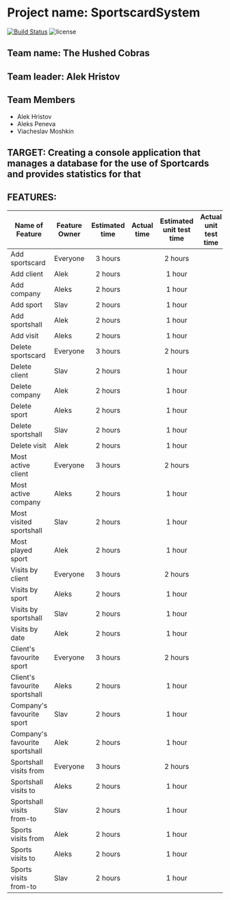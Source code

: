 # Project name: SportscardSystem

[![Build Status](https://travis-ci.org/the-hushed-cobras/SportscardSystem-Project.svg?branch=master)](https://travis-ci.org/the-hushed-cobras/SportscardSystem-Project)
![license](https://img.shields.io/github/license/the-hushed-cobras/SportscardSystem-Project.svg)

## Team name: The Hushed Cobras

## Team leader: Alek Hristov

## Team Members

* Alek Hristov
* Aleks Peneva  
* Viacheslav Moshkin

## TARGET: Creating a console application that manages a database for the use of Sportcards and provides statistics for that

## FEATURES: 

| Name of Feature               | Feature Owner | Estimated time | Actual time | Estimated unit test time | Actual unit test time |
| ----------------------------- | ------------- | :------------: | :---------: | :----------------------: | :-------------------: |
| Add sportscard                | Everyone      | 3 hours        |             | 2 hours                  |                       |
| Add client                    | Alek          | 2 hours        |             | 1 hour                   |                       |
| Add company                   | Aleks         | 2 hours        |             | 1 hour                   |                       |
| Add sport                     | Slav          | 2 hours        |             | 1 hour                   |                       |
| Add sportshall                | Alek          | 2 hours        |             | 1 hour                   |                       |
| Add visit                     | Aleks         | 2 hours        |             | 1 hour                   |                       |
| Delete sportscard             | Everyone      | 3 hours        |             | 2 hours                  |                       |
| Delete client                 | Slav          | 2 hours        |             | 1 hour                   |                       |
| Delete company                | Alek          | 2 hours        |             | 1 hour                   |                       |
| Delete sport                  | Aleks         | 2 hours        |             | 1 hour                   |                       |
| Delete sportshall             | Slav          | 2 hours        |             | 1 hour                   |                       |
| Delete visit                  | Alek          | 2 hours        |             | 1 hour                   |                       |
| Most active client            | Everyone      | 3 hours        |             | 2 hours                  |                       |
| Most active company           | Aleks         | 2 hours        |             | 1 hour                   |                       |
| Most visited sportshall       | Slav          | 2 hours        |             | 1 hour                   |                       |
| Most played sport             | Alek          | 2 hours        |             | 1 hour                   |                       |
| Visits by client              | Everyone      | 3 hours        |             | 2 hours                  |                       |
| Visits by sport               | Aleks         | 2 hours        |             | 1 hour                   |                       |
| Visits by sportshall          | Slav          | 2 hours        |             | 1 hour                   |                       |
| Visits by date                | Alek          | 2 hours        |             | 1 hour                   |                       |
| Client's favourite sport      | Everyone      | 3 hours        |             | 2 hours                  |                       |
| Client's favourite sportshall | Aleks         | 2 hours        |             | 1 hour                   |                       |
| Company's favourite sport     | Slav          | 2 hours        |             | 1 hour                   |                       |
| Company's favourite sportshall| Alek          | 2 hours        |             | 1 hour                   |                       |
| Sportshall visits from        | Everyone      | 3 hours        |             | 2 hours                  |                       |
| Sportshall visits to          | Aleks         | 2 hours        |             | 1 hour                   |                       |
| Sportshall visits from-to     | Slav          | 2 hours        |             | 1 hour                   |                       |
| Sports visits from            | Alek          | 2 hours        |             | 1 hour                   |                       |
| Sports visits to              | Aleks         | 2 hours        |             | 1 hour                   |                       |
| Sports visits from-to         | Slav          | 2 hours        |             | 1 hour                   |                       |
